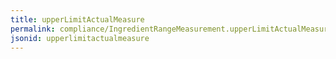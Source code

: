 ```yaml
---
title: upperLimitActualMeasure
permalink: compliance/IngredientRangeMeasurement.upperLimitActualMeasure.html
jsonid: upperlimitactualmeasure
---
```

